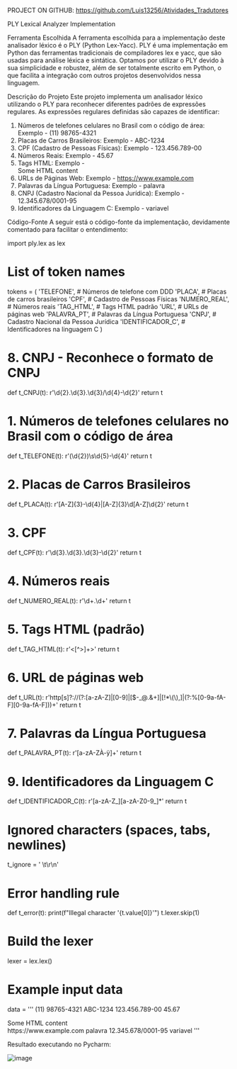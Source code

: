 PROJECT ON GITHUB: https://github.com/Luis13256/Atividades_Tradutores

PLY Lexical Analyzer Implementation

Ferramenta Escolhida
A ferramenta escolhida para a implementação deste analisador léxico é o PLY (Python Lex-Yacc). PLY é uma implementação em Python das ferramentas tradicionais de compiladores lex e yacc, que são usadas para análise léxica e sintática. Optamos por utilizar o PLY devido à sua simplicidade e robustez, além de ser totalmente escrito em Python, o que facilita a integração com outros projetos desenvolvidos nessa linguagem.

Descrição do Projeto
Este projeto implementa um analisador léxico utilizando o PLY para reconhecer diferentes padrões de expressões regulares. As expressões regulares definidas são capazes de identificar:

1. Números de telefones celulares no Brasil com o código de área: Exemplo - (11) 98765-4321
2. Placas de Carros Brasileiros: Exemplo - ABC-1234
3. CPF (Cadastro de Pessoas Físicas): Exemplo - 123.456.789-00
4. Números Reais: Exemplo - 45.67
5. Tags HTML: Exemplo - <div>Some HTML content</div>
6. URLs de Páginas Web: Exemplo - https://www.example.com
7. Palavras da Língua Portuguesa: Exemplo - palavra
8. CNPJ (Cadastro Nacional da Pessoa Jurídica): Exemplo - 12.345.678/0001-95
9. Identificadores da Linguagem C: Exemplo - variavel

Código-Fonte
A seguir está o código-fonte da implementação, devidamente comentado para facilitar o entendimento:

import ply.lex as lex

# List of token names
tokens = (
    'TELEFONE',        # Números de telefone com DDD
    'PLACA',           # Placas de carros brasileiros
    'CPF',             # Cadastro de Pessoas Físicas
    'NUMERO_REAL',     # Números reais
    'TAG_HTML',        # Tags HTML padrão
    'URL',             # URLs de páginas web
    'PALAVRA_PT',      # Palavras da Língua Portuguesa
    'CNPJ',            # Cadastro Nacional da Pessoa Jurídica
    'IDENTIFICADOR_C', # Identificadores na linguagem C
)

# 8. CNPJ - Reconhece o formato de CNPJ
def t_CNPJ(t):
    r'\d{2}\.\d{3}\.\d{3}/\d{4}-\d{2}'
    return t

# 1. Números de telefones celulares no Brasil com o código de área
def t_TELEFONE(t):
    r'\(\d{2}\)\s\d{5}-\d{4}'
    return t

# 2. Placas de Carros Brasileiros
def t_PLACA(t):
    r'[A-Z]{3}-\d{4}|[A-Z]{3}\d[A-Z]\d{2}'
    return t

# 3. CPF
def t_CPF(t):
    r'\d{3}\.\d{3}\.\d{3}-\d{2}'
    return t

# 4. Números reais
def t_NUMERO_REAL(t):
    r'\d+\.\d+'
    return t

# 5. Tags HTML (padrão)
def t_TAG_HTML(t):
    r'<[^>]+>'
    return t

# 6. URL de páginas web
def t_URL(t):
    r'http[s]?://(?:[a-zA-Z]|[0-9]|[$-_@.&+]|[!*\\(\\),]|(?:%[0-9a-fA-F][0-9a-fA-F]))+'
    return t

# 7. Palavras da Língua Portuguesa
def t_PALAVRA_PT(t):
    r'[a-zA-ZÀ-ÿ]+'
    return t

# 9. Identificadores da Linguagem C
def t_IDENTIFICADOR_C(t):
    r'[a-zA-Z_][a-zA-Z0-9_]*'
    return t

# Ignored characters (spaces, tabs, newlines)
t_ignore = ' \t\r\n'

# Error handling rule
def t_error(t):
    print(f"Illegal character '{t.value[0]}'")
    t.lexer.skip(1)

# Build the lexer
lexer = lex.lex()

# Example input data
data = '''
(11) 98765-4321
ABC-1234
123.456.789-00
45.67
<div>Some HTML content</div>
https://www.example.com
palavra
12.345.678/0001-95
variavel
'''

Resultado executando no Pycharm:

![image](https://github.com/user-attachments/assets/51ba17e1-2dfe-4c2a-84f6-e160d6ddca34)

